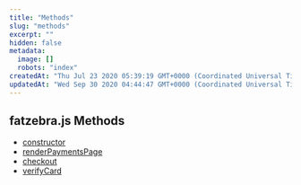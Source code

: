 ```yaml
---
title: "Methods"
slug: "methods"
excerpt: ""
hidden: false
metadata: 
  image: []
  robots: "index"
createdAt: "Thu Jul 23 2020 05:39:19 GMT+0000 (Coordinated Universal Time)"
updatedAt: "Wed Sep 30 2020 04:44:47 GMT+0000 (Coordinated Universal Time)"
---
```

## fatzebra.js Methods

- [constructor](doc:constructor) 
- [renderPaymentsPage](doc:renderpaymentspage) 
- [checkout](doc:purchase) 
- [verifyCard](doc:verifycard)
